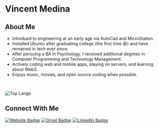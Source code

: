 # Vincent Medina

## About Me
- Introdued to engineering at an early age via AutoCad and MicroStation.
- Installed Ubuntu after graduating college (the first time :satisfied:) and have remained in tech ever since.
- After persuing a BA in Psychology, I received additional degrees in Computer Programming and Technology Management.
- Actively coding web and mobile apps, playing on servers, and learning about Web3.
- Enjoys music, movies, and open source coding when possible.

<br />

![Top Langs](https://github-readme-stats.vercel.app/api/top-langs/?username=vmcodes&layout=compact&theme=shades-of-purple)

<h2>Connect With Me </h3>
 <p>
  <a href="https://vmcodes.com"><img src="https://img.shields.io/badge/website-000000?style=for-the-badge&logo=About.me&logoColor=white" alt="Website Badge"></a> 
  <a href="mailto:vincent@vmcodes.com"><img src="https://img.shields.io/badge/Gmail-D14836?style=for-the-badge&logo=gmail&logoColor=white" alt="Gmail Badge"></a>
  <a href="https://linkedin.com/in/vincentm5"><img src="https://img.shields.io/badge/LinkedIn-0077B5?style=for-the-badge&logo=linkedin&logoColor=white" alt="LinkedIn Badge"></a> 
</p>
